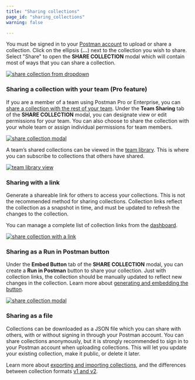 ```yaml
---
title: "Sharing collections"
page_id: "sharing_collections"
warning: false

---
```


You must be signed in to your [Postman account](https://learning.postman.com/docs/postman/launching_postman/postman_account) to upload or share a collection.  Click on the ellipsis (**...**) next to the collection you wish to share. Select "Share" to open the **SHARE COLLECTION** modal which will contain most of ways that you can share a collection.

[![share collection from dropdown](https://assets.postman.com/postman-docs/WS-sharing-collection.png)](https://assets.postman.com/postman-docs/WS-sharing-collection.png)

### Sharing a collection with your team (Pro feature)

If you are a member of a team using Postman Pro or Enterprise, you can [share a collection with the rest of your team](https://learning.postman.com/docs/postman/team_library/sharing/#sharing-collections/). Under the **Team Sharing** tab of the **SHARE COLLECTION** modal, you can designate view or edit permissions for your team.  You can also choose to share the collection with your whole team or assign individual permissions for team members. 

[![share collection modal](https://assets.postman.com/postman-docs/59137211.png)](https://assets.postman.com/postman-docs/59137211.png)

A team’s shared collections can be viewed in the [team library](https://learning.postman.com/docs/postman/team_library/sharing). This is where you can subscribe to collections that others have shared.

[![team library view](https://assets.postman.com/postman-docs/WS-appView.png)](https://assets.postman.com/postman-docs/WS-appView.png)

### Sharing with a link

Generate a shareable link for others to access your collections. This is not the recommended method for sharing collections.  Collection links reflect the collection as a snapshot in time, and must be updated to refresh the changes to the collection.

You can manage a complete list of collection links from the [dashboard](https://go.postman.co/me/collections).

[![share collection with a link](https://assets.postman.com/postman-docs/58564829.png)](https://assets.postman.com/postman-docs/58564829.png)

### Sharing as a Run in Postman button

Under the **Embed Button** tab of the **SHARE COLLECTION** modal, you can create a **Run in Postman** button to share your collection. Just with collection links, the collection should be manually updated to reflect new changes in the collection.  Learn more about [generating and embedding the button](https://learning.postman.com/docs/postman_for_publishers/run_button/creating_run_button/).

[![share collection modal](https://assets.postman.com/postman-docs/58564746.png)](https://assets.postman.com/postman-docs/58564746.png)

### Sharing as a file

Collections can be downloaded as a JSON file which you can share with others, with or without signing in through your Postman account. You can share collections anonymously, but it is strongly recommended to sign in to your Postman account when uploading collections. This will let you update your existing collection, make it public, or delete it later.

Learn more about [exporting and importing collections](https://learning.postman.com/docs/postman/collections/data_formats/), and the differences between collection formats [v1 and v2](https://blog.postman.com/travelogue-of-postman-collection-format-v2/).
